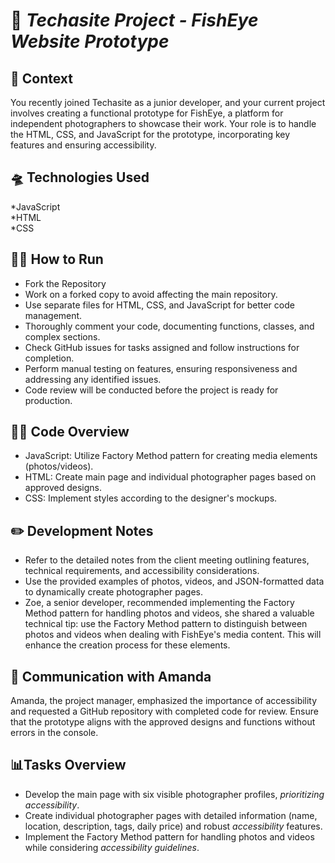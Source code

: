 
# 🚩 ***Techasite Project - FishEye Website Prototype***

## 📜 **Context**
You recently joined Techasite as a junior developer, and your current project involves creating a functional prototype for FishEye, a platform for independent photographers to showcase their work. Your role is to handle the HTML, CSS, and JavaScript for the prototype, incorporating key features and ensuring accessibility.

## 🛸 **Technologies Used**

*JavaScript  
*HTML  
*CSS  

## 🏃‍♀️ **How to Run**

- Fork the Repository
- Work on a forked copy to avoid affecting the main repository.
- Use separate files for HTML, CSS, and JavaScript for better code management.
- Thoroughly comment your code, documenting functions, classes, and complex sections.
- Check GitHub issues for tasks assigned and follow instructions for completion.
- Perform manual testing on features, ensuring responsiveness and addressing any identified issues.
- Code review will be conducted before the project is ready for production.

## 🕵️‍♀️ **Code Overview**

- JavaScript: Utilize Factory Method pattern for creating media elements (photos/videos).
- HTML: Create main page and individual photographer pages based on approved designs.
- CSS: Implement styles according to the designer's mockups.

 ## ✏️ **Development Notes**

- Refer to the detailed notes from the client meeting outlining features, technical requirements, and accessibility considerations.
- Use the provided examples of photos, videos, and JSON-formatted data to dynamically create photographer pages.
- Zoe, a senior developer, recommended implementing the Factory Method pattern for handling photos and videos, she shared a valuable technical tip: use the Factory Method pattern to distinguish between photos and videos when dealing with FishEye's media content. This will enhance the creation process for these elements.

## 💬 **Communication with Amanda**

Amanda, the project manager, emphasized the importance of accessibility and requested a GitHub repository with completed code for review. Ensure that the prototype aligns with the approved designs and functions without errors in the console.

 ## 📊**Tasks Overview**

- Develop the main page with six visible photographer profiles, _prioritizing accessibility_.
- Create individual photographer pages with detailed information (name, location, description, tags, daily price) and robust _accessibility_ features.
- Implement the Factory Method pattern for handling photos and videos while considering _accessibility guidelines_.
